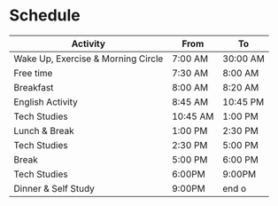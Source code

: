 # Schedule

Activity | From | To
--- | --- | ---
Wake Up, Exercise & Morning Circle | 7:00 AM | 30:00 AM
Free time | 7:30 AM | 8:00 AM
Breakfast | 8:00 AM | 8:20 AM
English Activity | 8:45 AM | 10:45 PM
Tech Studies | 10:45 AM | 1:00 PM
Lunch & Break | 1:00 PM | 2:30 PM
Tech Studies | 2:30 PM | 5:00 PM
Break | 5:00 PM | 6:00 PM
Tech Studies | 6:00PM | 9:00PM
Dinner & Self Study | 9:00PM | end o
